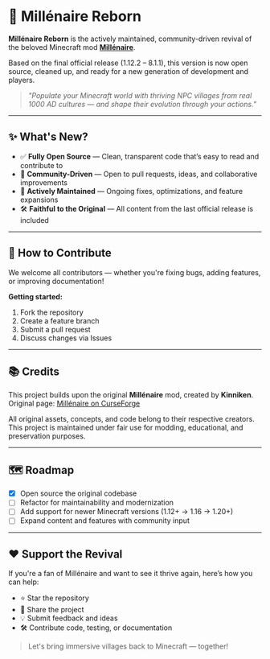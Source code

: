 # 🌾 Millénaire Reborn

**Millénaire Reborn** is the actively maintained, community-driven revival of the beloved Minecraft mod [**Millénaire**](https://www.curseforge.com/minecraft/mc-mods/millenaire).

Based on the final official release (1.12.2 – 8.1.1), this version is now open source, cleaned up, and ready for a new generation of development and players.

> *"Populate your Minecraft world with thriving NPC villages from real 1000 AD cultures — and shape their evolution through your actions."*

---

## ✨ What's New?

- ✅ **Fully Open Source** — Clean, transparent code that’s easy to read and contribute to  
- 🔧 **Community-Driven** — Open to pull requests, ideas, and collaborative improvements  
- 🔄 **Actively Maintained** — Ongoing fixes, optimizations, and feature expansions  
- 🛠️ **Faithful to the Original** — All content from the last official release is included  

---

## 🤝 How to Contribute

We welcome all contributors — whether you're fixing bugs, adding features, or improving documentation!

**Getting started:**

1. Fork the repository  
2. Create a feature branch  
3. Submit a pull request  
4. Discuss changes via Issues  

---

## 📚 Credits

This project builds upon the original **Millénaire** mod, created by **Kinniken**.  
Original page: [Millénaire on CurseForge](https://www.curseforge.com/minecraft/mc-mods/millenaire)

All original assets, concepts, and code belong to their respective creators.  
This project is maintained under fair use for modding, educational, and preservation purposes.

---

## 🗺️ Roadmap

- [x] Open source the original codebase  
- [ ] Refactor for maintainability and modernization  
- [ ] Add support for newer Minecraft versions (1.12+ → 1.16 → 1.20+)  
- [ ] Expand content and features with community input  

---

## ❤️ Support the Revival

If you're a fan of Millénaire and want to see it thrive again, here’s how you can help:

- ⭐ Star the repository  
- 📢 Share the project  
- 💡 Submit feedback and ideas  
- 🛠️ Contribute code, testing, or documentation  

> Let's bring immersive villages back to Minecraft — together!

